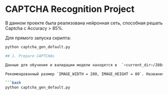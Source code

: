 # CAPTCHA Recognition Project

В данном проекте была реализована нейронная сеть, способная решать Captcha с Accuracy > 85%.

Для прямого запуска скрипта: 

```bash
python captcha_gen_default.py

## 1. Prepare CAPTCHAs

Данные для обучения и валидации модели находятся в  `<current_dir>/280x70/`. Названия файлов - решение капчи.

Рекомендованный размер `IMAGE_WIDTH = 280, IMAGE_HEIGHT = 80`. Названия файлов формата `*.jpg.`

```bash
python captcha_gen_default.py
